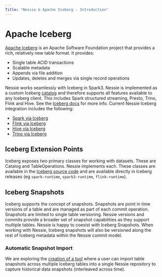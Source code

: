 ```yaml
---
Title: "Nessie & Apache Iceberg - Introduction"
---
```


# Apache Iceberg

[Apache Iceberg](https://iceberg.apache.org/) is an Apache Software Foundation project that provides a rich, relatively new
table format. It provides:

* Single table ACID transactions
* Scalable metadata
* Appends via file addition
* Updates, deletes and merges via single record operations

Nessie works seamlessly with Iceberg in Spark3. Nessie is implemented as a custom Iceberg
[catalog](https://iceberg.apache.org/docs/latest/custom-catalog/) and therefore supports all features available to any Iceberg
client. This includes Spark structured streaming, Presto, Trino, Flink and Hive. See the [Iceberg docs](https://iceberg.apache.org/docs/latest/)
for more info. Current Nessie Iceberg integration includes the following:

- [Spark via Iceberg](spark.md)
- [Flink via Iceberg](flink.md)
- [Hive via Iceberg](hive.md)
- [Trino via Iceberg](trino.md)

## Iceberg Extension Points

Iceberg exposes two primary classes for working with datasets. These are Catalog and
TableOperations. Nessie implements each. These classes are available in the
[Iceberg source code](https://github.com/apache/iceberg/tree/master/nessie/src/main/java/org/apache/iceberg/nessie)
and are available directly in Iceberg releases (eg `spark-runtime`, `spark3-runtime`, `flink-runtime`).

## Iceberg Snapshots

Iceberg supports the concept of snapshots. Snapshots are point in time versions of
a table and are managed as part of each commit operation. Snapshots are limited to
single table versioning. Nessie versions and commits provide a broader set of snapshot
capabilities as they support multiple tables. Nessie is happy to
coexist with Iceberg Snapshots. When working with Nessie, Iceberg snapshots will also
be versioned along the rest of Iceberg metadata within the Nessie commit model.

### Automatic Snapshot Import

We are exploring the [creation of a tool](https://github.com/projectnessie/nessie/issues/126) where a
user can import table snapshots across multiple Iceberg tables into a single Nessie
repository to capture historical data snapshots (interleaved across time).
